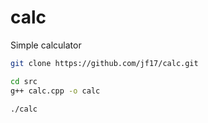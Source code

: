 # calc

Simple calculator 

```bash
git clone https://github.com/jf17/calc.git

cd src
g++ calc.cpp -o calc

./calc
```
